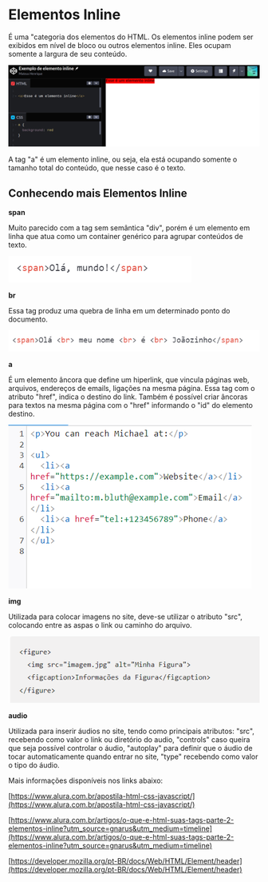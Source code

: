 # Elementos Inline
<p>É uma "categoria dos elementos do HTML. Os elementos inline podem ser exibidos em nível de bloco ou outros elementos inline. Eles ocupam somente a largura de seu conteúdo.</p>

![Exemplo Elemento Inline](/HTML/assets/elemento-inline.png)

<p>A tag "a" é um elemento inline, ou seja, ela está ocupando somente o tamanho total do conteúdo, que nesse caso é o texto.</p>

## Conhecendo mais Elementos Inline

**span**
<p>Muito parecido com a tag sem semântica "div", porém é um elemento em linha que atua como um container genérico para agrupar conteúdos de texto.</p>

![Exemplo span](/HTML/assets/exemplo-span.png)

**br**
<p>Essa tag produz uma quebra de linha em um determinado ponto do documento.</p>

![Exemplo br](/HTML/assets/exemplo-br.png)

**a**
<p>É um elemento âncora que define um hiperlink, que vincula páginas web, arquivos, endereços de emails, ligações na mesma página. Essa tag com o atributo "href", indica o destino do link. Também é possível criar âncoras para textos na mesma página com o "href" informando o "id" do elemento destino.</p>

![Exemplo a](/HTML/assets/exemplo-a.png)

**img**
<p>Utilizada para colocar imagens no site, deve-se utilizar o atributo "src", colocando entre as aspas o link ou caminho do arquivo.</p>

![Exemplo img](/HTML/assets/exemplo-img.png)

**audio**
<p>Utilizada para inserir áudios no site, tendo como principais atributos: "src", recebendo como valor o link ou diretório do audio, "controls" caso queira que seja possível controlar o áudio, "autoplay" para definir que o áudio de tocar automaticamente quando entrar no site, "type" recebendo como valor o tipo do áudio.</p>

<p>Mais informações disponíveis nos links abaixo:</p>

[https://www.alura.com.br/apostila-html-css-javascript/](https://www.alura.com.br/apostila-html-css-javascript/)

[https://www.alura.com.br/artigos/o-que-e-html-suas-tags-parte-2-elementos-inline?utm_source=gnarus&utm_medium=timeline](https://www.alura.com.br/artigos/o-que-e-html-suas-tags-parte-2-elementos-inline?utm_source=gnarus&utm_medium=timeline)

[https://developer.mozilla.org/pt-BR/docs/Web/HTML/Element/header](https://developer.mozilla.org/pt-BR/docs/Web/HTML/Element/header)
